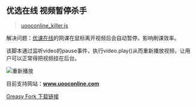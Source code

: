 ## 优选在线 视频暂停杀手

> [uooconline_killer.js](https://github.com/wuuconix/scripts/blob/main/uooconline_killer/uooconline_killer.js)

解决问题：[优课在线](http://www.uooconline.com/)的网课在鼠标离开视频后会自动暂停，影响刷课效率。

该脚本通过监听video的pause事件，执行video.play()从而重新播放视频，让用户可以正常得把视频挂在后台。

![重新播放](https://tvax3.sinaimg.cn/large/007YVyKcly1h1xeiy7vj2j31k50r215k.jpg)

目前支持网站：**www.uooconline.com**

[Greasy Fork 下载链接](https://greasyfork.org/zh-CN/scripts/444490-uooconline-killer-js)

